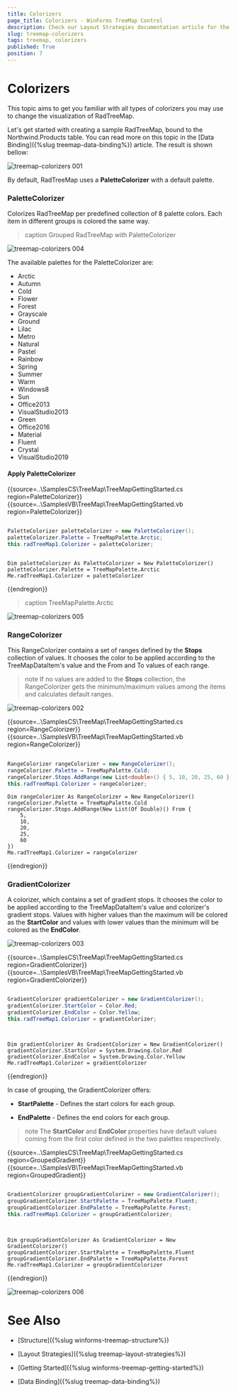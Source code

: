```yaml
---
title: Colorizers
page_title: Colorizers - WinForms TreeMap Control
description: Check our Layout Strategies documentation article for the RadTreeMap WinForms control.
slug: treemap-colorizers
tags: treemap, colorizers
published: True
position: 7
---
```


# Colorizers

This topic aims to get you familiar with all types of colorizers you may use to change the visualization of RadTreeMap. 

Let's get started with creating a sample RadTreeMap, bound to the Northwind.Products table. You can read more on this topic in the [Data Binding]({%slug treemap-data-binding%}) article. The result is shown bellow: 

![treemap-colorizers 001](images/treemap-colorizers001.png)

By default, RadTreeMap uses a **PaletteColorizer** with a default palette.

### PaletteColorizer

Colorizes RadTreeMap per predefined collection of 8 palette colors. Each item in different groups is colored the same way.

>caption Grouped RadTreeMap with PaletteColorizer

![treemap-colorizers 004](images/treemap-colorizers004.png)

The available palettes for the PaletteColorizer are:

* Arctic
* Autumn
* Cold
* Flower
* Forest
* Grayscale
* Ground
* Lilac
* Metro
* Natural
* Pastel
* Rainbow
* Spring
* Summer
* Warm
* Windows8
* Sun
* Office2013
* VisualStudio2013
* Green
* Office2016
* Material
* Fluent
* Crystal
* VisualStudio2019

#### Apply PaletteColorizer

{{source=..\SamplesCS\TreeMap\TreeMapGettingStarted.cs region=PaletteColorizer}} 
{{source=..\SamplesVB\TreeMap\TreeMapGettingStarted.vb region=PaletteColorizer}} 

````C#

PaletteColorizer paletteColorizer = new PaletteColorizer();
paletteColorizer.Palette = TreeMapPalette.Arctic;
this.radTreeMap1.Colorizer = paletteColorizer;        

````
````VB.NET

Dim paletteColorizer As PaletteColorizer = New PaletteColorizer()
paletteColorizer.Palette = TreeMapPalette.Arctic
Me.radTreeMap1.Colorizer = paletteColorizer

````

{{endregion}}

>caption TreeMapPalette.Arctic

![treemap-colorizers 005](images/treemap-colorizers005.png)

### RangeColorizer

This RangeColorizer contains a set of ranges defined by the **Stops** collection of values. It chooses the color to be applied according to the TreeMapDataItem's value and the From and To values of each range.

>note If no values are added to the **Stops** collection, the RangeColorizer gets the minimum/maximum values among the items and calculates default ranges.

![treemap-colorizers 002](images/treemap-colorizers002.png)

{{source=..\SamplesCS\TreeMap\TreeMapGettingStarted.cs region=RangeColorizer}} 
{{source=..\SamplesVB\TreeMap\TreeMapGettingStarted.vb region=RangeColorizer}} 

````C#
            
RangeColorizer rangeColorizer = new RangeColorizer();
rangeColorizer.Palette = TreeMapPalette.Cold;
rangeColorizer.Stops.AddRange(new List<double>() { 5, 10, 20, 25, 60 });
this.radTreeMap1.Colorizer = rangeColorizer; 

````
````VB.NET
Dim rangeColorizer As RangeColorizer = New RangeColorizer()
rangeColorizer.Palette = TreeMapPalette.Cold
rangeColorizer.Stops.AddRange(New List(Of Double)() From {
    5,
    10,
    20,
    25,
    60
})
Me.radTreeMap1.Colorizer = rangeColorizer

````

{{endregion}}

### GradientColorizer

A colorizer, which contains a set of gradient stops. It chooses the color to be applied according to the TreeMapDataItem's value and colorizer's gradient stops. Values with higher values than the maximum will be colored as the **StartColor** and values with lower values than the minimum will be colored as the **EndColor**.  

![treemap-colorizers 003](images/treemap-colorizers003.png)

{{source=..\SamplesCS\TreeMap\TreeMapGettingStarted.cs region=GradientColorizer}} 
{{source=..\SamplesVB\TreeMap\TreeMapGettingStarted.vb region=GradientColorizer}} 

````C#

GradientColorizer gradientColorizer = new GradientColorizer();
gradientColorizer.StartColor = Color.Red;
gradientColorizer.EndColor = Color.Yellow;
this.radTreeMap1.Colorizer = gradientColorizer;         
 
````
````VB.NET

Dim gradientColorizer As GradientColorizer = New GradientColorizer()
gradientColorizer.StartColor = System.Drawing.Color.Red
gradientColorizer.EndColor = System.Drawing.Color.Yellow
Me.radTreeMap1.Colorizer = gradientColorizer

````

{{endregion}} 

In case of grouping, the GradientColorizer offers:

* **StartPalette** - Defines the start colors for each group.

* **EndPalette** - Defines the end colors for each group.

>note The **StartColor** and **EndColor** properties have default values coming from the first color defined in the two palettes respectively.

{{source=..\SamplesCS\TreeMap\TreeMapGettingStarted.cs region=GroupedGradient}} 
{{source=..\SamplesVB\TreeMap\TreeMapGettingStarted.vb region=GroupedGradient}} 

````C#

GradientColorizer groupGradientColorizer = new GradientColorizer();
groupGradientColorizer.StartPalette = TreeMapPalette.Fluent;
groupGradientColorizer.EndPalette = TreeMapPalette.Forest;
this.radTreeMap1.Colorizer = groupGradientColorizer;       
 
````
````VB.NET

Dim groupGradientColorizer As GradientColorizer = New GradientColorizer()
groupGradientColorizer.StartPalette = TreeMapPalette.Fluent
groupGradientColorizer.EndPalette = TreeMapPalette.Forest
Me.radTreeMap1.Colorizer = groupGradientColorizer

````

{{endregion}} 

![treemap-colorizers 006](images/treemap-colorizers006.png)
 
 
# See Also

* [Structure]({%slug winforms-treemap-structure%}) 

* [Layout Strategies]({%slug treemap-layout-strategies%})

* [Getting Started]({%slug winforms-treemap-getting-started%})

* [Data Binding]({%slug treemap-data-binding%})


